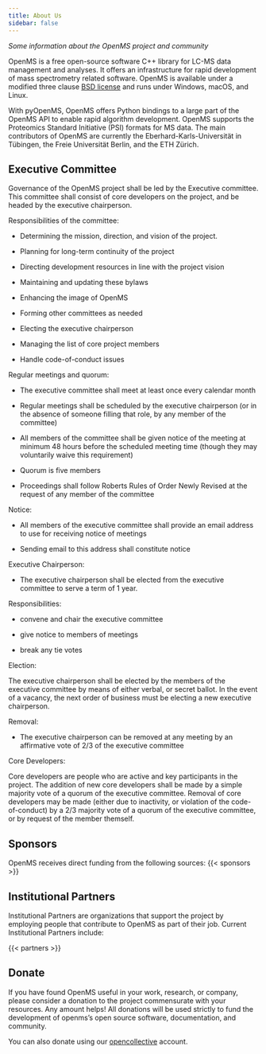 ```yaml
---
title: About Us
sidebar: false
---
```


_Some information about the OpenMS project and community_

OpenMS is a free open-source software C++ library for LC-MS data management and analyses. It offers an infrastructure for rapid development of mass spectrometry related software. OpenMS is available under a modified three clause [BSD license](https://github.com/openms/openms/blob/main/License.txt) and runs under Windows, macOS, and Linux.

With pyOpenMS, OpenMS offers Python bindings to a large part of the OpenMS API to enable rapid algorithm development. OpenMS supports the Proteomics Standard Initiative (PSI) formats for MS data. The main contributors of OpenMS are currently the Eberhard-Karls-Universität in Tübingen, the Freie Universität Berlin, and the ETH Zürich.

## Executive Committee

Governance of the OpenMS project shall be led by the Executive committee. This committee shall consist of core developers on the project, and be headed by the executive chairperson.

Responsibilities of the committee:

 - Determining the mission, direction, and vision of the project.

 - Planning for long-term continuity of the project

 - Directing development resources in line with the project vision

 - Maintaining and updating these bylaws

 - Enhancing the image of OpenMS

 - Forming other committees as needed

 - Electing the executive chairperson

 - Managing the list of core project members

 - Handle code-of-conduct issues

Regular meetings and quorum:

 - The executive committee shall meet at least once every calendar month

 - Regular meetings shall be scheduled by the executive chairperson (or in the absence of someone filling that role, by any member of the committee)

 - All members of the committee shall be given notice of the meeting at minimum 48 hours before the scheduled meeting time (though they may voluntarily waive this requirement)

 - Quorum is five members

 - Proceedings shall follow Roberts Rules of Order Newly Revised at the request of any member of the committee

Notice:

 - All members of the executive committee shall provide an email address to use for receiving notice of meetings

 - Sending email to this address shall constitute notice

Executive Chairperson:

 - The executive chairperson shall be elected from the executive committee to serve a term of 1 year.

Responsibilities:

 - convene and chair the executive committee

 - give notice to members of meetings

 - break any tie votes

Election:

The executive chairperson shall be elected by the members of the executive committee by means of either verbal, or secret ballot. In the event of a vacancy, the next order of business must be electing a new executive chairperson.

Removal:

 - The executive chairperson can be removed at any meeting by an affirmative vote of 2/3 of the executive committee

Core Developers:

Core developers are people who are active and key participants in the project. The addition of new core developers shall be made by a simple majority vote of a quorum of the executive committee. Removal of core developers may be made (either due to inactivity, or violation of the code-of-conduct) by a 2/3 majority vote of a quorum of the executive committee, or by request of the member themself.

## Sponsors

OpenMS receives direct funding from the following sources:
{{< sponsors >}}


## Institutional Partners

Institutional Partners are organizations that support the project by employing people that contribute to OpenMS as part of their job. Current Institutional Partners include:

{{< partners >}}


## Donate

If you have found OpenMS useful in your work, research, or company, please consider a donation to the project commensurate with your resources. Any amount helps! All donations will be used strictly to fund the development of openms’s open source software, documentation, and community.

You can also donate using our [opencollective](https://opencollective.com/openms) account.
